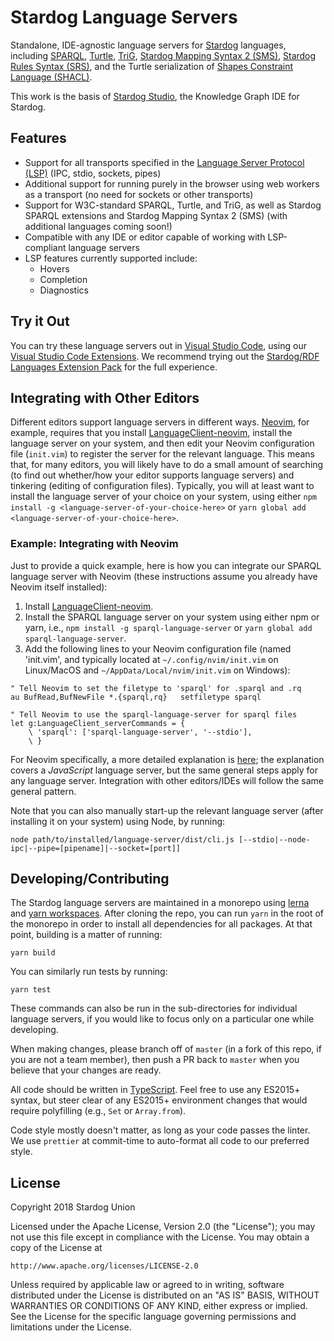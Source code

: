 # Stardog Language Servers

Standalone, IDE-agnostic language servers for [Stardog](https://www.stardog.com)
languages, including [SPARQL](https://en.wikipedia.org/wiki/SPARQL),
[Turtle](https://en.wikipedia.org/wiki/Turtle_(syntax)),
[TriG](https://en.wikipedia.org/wiki/TriG_(syntax)),
[Stardog Mapping Syntax 2 (SMS)](https://www.stardog.com/docs/#_stardog_mapping_syntax_2),
[Stardog Rules Syntax (SRS)](https://www.stardog.com/docs/#_stardog_rules_syntax), and
the Turtle serialization of [Shapes Constraint Language (SHACL)](https://en.wikipedia.org/wiki/SHACL).

This work is the basis of [Stardog Studio](http://stardog.com/studio), the Knowledge Graph IDE for Stardog.

## Features

- Support for all transports specified in the [Language Server Protocol (LSP)](https://microsoft.github.io/language-server-protocol/) 
(IPC, stdio, sockets, pipes)
- Additional support for running purely in the browser using web workers as a
transport (no need for sockets or other transports)
- Support for W3C-standard SPARQL, Turtle, and TriG, as well as Stardog SPARQL
extensions and Stardog Mapping Syntax 2 (SMS) (with additional languages coming
soon!)
- Compatible with any IDE or editor capable of working with LSP-compliant
language servers
- LSP features currently supported include:
  - Hovers
  - Completion
  - Diagnostics

## Try it Out

You can try these language servers out in [Visual Studio Code](https://code.visualstudio.com/),
using our [Visual Studio Code Extensions](https://marketplace.visualstudio.com/publishers/stardog-union). We recommend trying out the [Stardog/RDF Languages Extension Pack](https://marketplace.visualstudio.com/items?itemName=stardog-union.vscode-stardog-languages) for the full experience.

## Integrating with Other Editors

Different editors support language servers in different ways. [Neovim](https://neovim.io/), for
example, requires that you install [LanguageClient-neovim](https://github.com/autozimu/LanguageClient-neovim),
install the language server on your system, and then edit your Neovim
configuration file (`init.vim`) to register the server for the relevant
language. This means that, for many editors, you will likely have to do a small
amount of searching (to find out whether/how your editor supports language
servers) and tinkering (editing of configuration files). Typically, you will
at least want to install the language server of your choice on your system,
using either `npm install -g <language-server-of-your-choice-here>` or
`yarn global add <language-server-of-your-choice-here>`.

### Example: Integrating with Neovim

Just to provide a quick example, here is how you can integrate our SPARQL
language server with Neovim (these instructions assume you already have
Neovim itself installed):

1. Install [LanguageClient-neovim](https://github.com/autozimu/LanguageClient-neovim).
2. Install the SPARQL language server on your system using either npm or yarn,
i.e., `npm install -g sparql-language-server` or `yarn global add sparql-language-server`.
3. Add the following lines to your Neovim configuration file (named 'init.vim',
and typically located at `~/.config/nvim/init.vim` on Linux/MacOS and
`~/AppData/Local/nvim/init.vim` on Windows):

```
" Tell Neovim to set the filetype to 'sparql' for .sparql and .rq
au BufRead,BufNewFile *.{sparql,rq}   setfiletype sparql

" Tell Neovim to use the sparql-language-server for sparql files
let g:LanguageClient_serverCommands = {
    \ 'sparql': ['sparql-language-server', '--stdio'],
    \ }
```

For Neovim specifically, a more detailed explanation is [here](https://fortes.com/2017/language-server-neovim/);
the explanation covers a _JavaScript_ language server, but the same general
steps apply for any language server. Integration with other editors/IDEs will
follow the same general pattern.

Note that you can also manually start-up the relevant language server (after
installing it on your system) using Node, by running:

```
node path/to/installed/language-server/dist/cli.js [--stdio|--node-ipc|--pipe=[pipename]|--socket=[port]]
```

## Developing/Contributing

The Stardog language servers are maintained in a monorepo using
[lerna](https://lernajs.io/) and [yarn workspaces](https://yarnpkg.com/lang/en/docs/workspaces/).
After cloning the repo, you can run `yarn` in the root of the monorepo in order
to install all dependencies for all packages. At that point, building is a
matter of running:

```
yarn build
```

You can similarly run tests by running:

```
yarn test
```

These commands can also be run in the sub-directories for individual language
servers, if you would like to focus only on a particular one while developing.

When making changes, please branch off of `master` (in a fork of this repo, if
you are not a team member), then push a PR back to `master` when you believe
that your changes are ready.

All code should be written in [TypeScript](https://www.typescriptlang.org/).
Feel free to use any ES2015+ syntax, but steer clear of any ES2015+ environment
changes that would require polyfilling (e.g., `Set` or `Array.from`).

Code style mostly doesn't matter, as long as your code passes the linter. We
use `prettier` at commit-time to auto-format all code to our preferred style.

## License

Copyright 2018 Stardog Union

Licensed under the Apache License, Version 2.0 (the "License");
you may not use this file except in compliance with the License.
You may obtain a copy of the License at

    http://www.apache.org/licenses/LICENSE-2.0

Unless required by applicable law or agreed to in writing, software
distributed under the License is distributed on an "AS IS" BASIS,
WITHOUT WARRANTIES OR CONDITIONS OF ANY KIND, either express or implied.
See the License for the specific language governing permissions and
limitations under the License.
